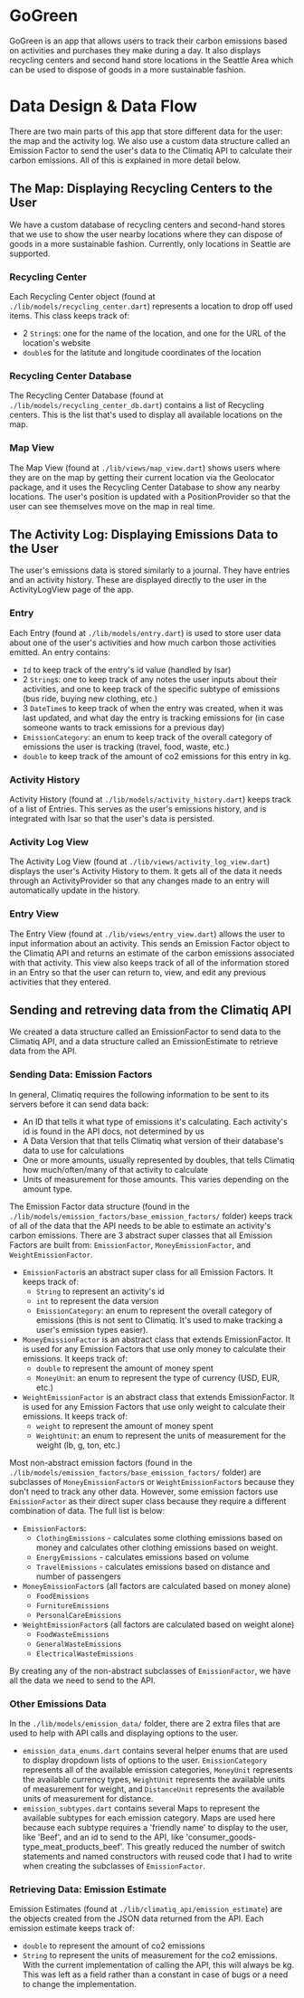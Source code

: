 # GoGreen
GoGreen is an app that allows users to track their carbon emissions based on activities and purchases they make during a day. It also displays recycling centers and second hand store locations in the Seattle Area which can be used to dispose of goods in a more sustainable fashion. 

# Data Design & Data Flow
There are two main parts of this app that store different data for the user: the map and the activity log. We also use a custom data structure called an Emission Factor to send the user's data to the Climatiq API to calculate their carbon emissions. All of this is explained in more detail below.

## The Map: Displaying Recycling Centers to the User
We have a custom database of recycling centers and second-hand stores that we use to show the user nearby locations where they can dispose of goods in a more sustainable fashion. Currently, only locations in Seattle are supported.

### Recycling Center
Each Recycling Center object (found at `./lib/models/recycling_center.dart`) represents a location to drop off used items. This class keeps track of: 
- 2 `String`s: one for the name of the location, and one for the URL of the location's website
- `double`s for the latitute and longitude coordinates of the location

### Recycling Center Database
The Recycling Center Database (found at `./lib/models/recycling_center_db.dart`) contains a list of Recycling centers. This is the list that's used to display all available locations on the map. 

### Map View
The Map View (found at `./lib/views/map_view.dart`) shows users where they are on the map by getting their current location via the Geolocator package, and it uses the Recycling Center Database to show any nearby locations. The user's position is updated with a PositionProvider so that the user can see themselves move on the map in real time.

## The Activity Log: Displaying Emissions Data to the User
The user's emissions data is stored similarly to a journal. They have entries and an activity history. These are displayed directly to the user in the ActivityLogView page of the app.

### Entry
Each Entry (found at `./lib/models/entry.dart`) is used to store user data about one of the user's activities and how much carbon those activities emitted. An entry contains: 
- `Id` to keep track of the entry's id value (handled by Isar)
- 2 `String`s: one to keep track of any notes the user inputs about their activities, and one to keep track of the specific subtype of emissions (bus ride, buying new clothing, etc.)
- 3 `DateTime`s to keep track of when the entry was created, when it was last updated, and what day the entry is tracking emissions for (in case someone wants to track emissions for a previous day)
- `EmissionCategory`: an enum to keep track of the overall category of emissions the user is tracking (travel, food, waste, etc.)
- `double` to keep track of the amount of co2 emissions for this entry in kg.

### Activity History
Activity History (found at `./lib/models/activity_history.dart`) keeps track of a list of Entries. This serves as the user's emissions history, and is integrated with Isar so that the user's data is persisted. 

### Activity Log View
The Activity Log View (found at `./lib/views/activity_log_view.dart`) displays the user's Activity History to them. It gets all of the data it needs through an ActivityProvider so that any changes made to an entry will automatically update in the history.

### Entry View
The Entry View (found at `./lib/views/entry_view.dart`) allows the user to input information about an activity. This sends an Emission Factor object to the Climatiq API and returns an estimate of the carbon emissions associated with that activity. 
This view also keeps track of all of the information stored in an Entry so that the user can return to, view, and edit any previous activities that they entered.

## Sending and retreving data from the Climatiq API
We created a data structure called an EmissionFactor to send data to the Climatiq API, and a data structure called an EmissionEstimate to retrieve data from the API.

### Sending Data: Emission Factors
In general, Climatiq requires the following information to be sent to its servers before it can send data back:
- An ID that tells it what type of emissions it's calculating. Each activity's id is found in the API docs, not determined by us
- A Data Version that that tells Climatiq what version of their database's data to use for calculations
- One or more amounts, usually represented by doubles, that tells Climatiq how much/often/many of that activity to calculate
- Units of measurement for those amounts. This varies depending on the amount type.

The Emission Factor data structure (found in the `./lib/models/emission_factors/base_emission_factors/` folder) keeps track of all of the data that the API needs to be able to estimate an activity's carbon emissions. There are 3 abstract super classes that all Emission Factors are built from: `EmissionFactor`, `MoneyEmissionFactor`, and `WeightEmissionFactor`.
- `EmissionFactor`is an abstract super class for all Emission Factors. It keeps track of: 
    - `String` to represent an activity's id
    - `int` to represent the data version
    - `EmissionCategory`: an enum to represent the overall category of emissions (this is not sent to Climatiq. It's used to make tracking a user's emission types easier).
- `MoneyEmissionFactor` is an abstract class that extends EmissionFactor. It is used for any Emission Factors that use only money to calculate their emissions. It keeps track of:
    - `double` to represent the amount of money spent
    - `MoneyUnit`: an enum to represent the type of currency (USD, EUR, etc.)
- `WeightEmissionFactor` is an abstract class that extends EmissionFactor. It is used for any Emission Factors that use only weight to calculate their emissions. It keeps track of:
    - `weight` to represent the amount of money spent
    - `WeightUnit`: an enum to represent the units of measurement for the weight (lb, g, ton, etc.)

Most non-abstract emission factors (found in the `./lib/models/emission_factors/base_emission_factors/` folder) are subclasses of `MoneyEmissionFactor`s or `WeightEmissionFactor`s because they don't need to track any other data. However, some emission factors use `EmissionFactor` as their direct super class because they require a different combination of data. The full list is below:
- `EmissionFactor`s:
    - `ClothingEmissions` - calculates some clothing emissions based on money and calculates other clothing emissions based on weight.
    - `EnergyEmissions` - calculates emissions based on volume
    - `TravelEmissions` - calculates emissions based on distance and number of passengers
- `MoneyEmissionFactor`s (all factors are calculated based on money alone)
    - `FoodEmissions`
    - `FurnitureEmissions`
    - `PersonalCareEmissions`
- `WeightEmissionFactor`s (all factors are calculated based on weight alone)
    - `FoodWasteEmissions`
    - `GeneralWasteEmissions`
    - `ElectricalWasteEmissions`

By creating any of the non-abstract subclasses of `EmissionFactor`, we have all the data we need to send to the API.

### Other Emissions Data
In the `./lib/models/emission_data/` folder, there are 2 extra files that are used to help with API calls and displaying options to the user. 
- `emission_data_enums.dart` contains several helper enums that are used to display dropdown lists of options to the user. `EmissionCategory` represents all of the available emission categories, `MoneyUnit` represents the available currency types, `WeightUnit` represents the available units of measurement for weight, and `DistanceUnit` represents the available units of measurement for distance.
- `emission_subtypes.dart` contains several Maps to represent the available subtypes for each emission category. Maps are used here because each subtype requires a 'friendly name' to display to the user, like 'Beef', and an id to send to the API, like 'consumer_goods-type_meat_products_beef'. This greatly reduced the number of switch statements and named constructors with reused code that I had to write when creating the subclasses of `EmissionFactor`.

### Retrieving Data: Emission Estimate
Emission Estimates (found at `./lib/climatiq_api/emission_estimate`) are the objects created from the JSON data returned from the API. Each emission estimate keeps track of:
- `double` to represent the amount of co2 emissions
- `String` to represent the units of measurement for the co2 emissions. With the current implementation of calling the API, this will always be kg. This was left as a field rather than a constant in case of bugs or a need to change the implementation.